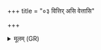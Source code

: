 +++
title = "०३ वित्तिर् असि वेत्तासि"

+++
<details><summary>मूलम् (GR)</summary>

+++(PSK 20.53.3)+++वित्तिर् असि वेत्तासि विदेयम् ॥
</details>